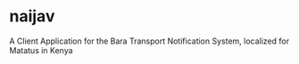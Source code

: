naijav
======

A Client Application for the Bara Transport Notification System, localized for Matatus in Kenya

